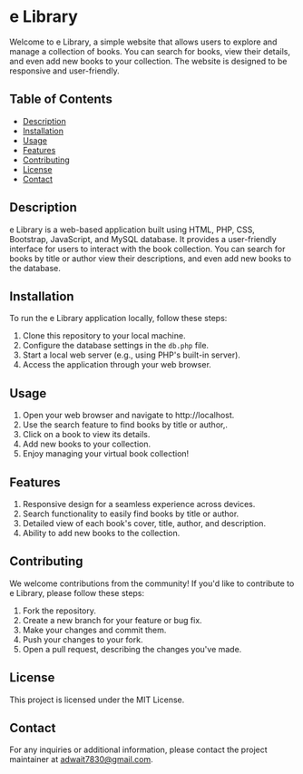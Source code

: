 # e Library

Welcome to e Library, a simple website that allows users to explore and manage a collection of books. You can search for books, view their details, and even add new books to your collection. The website is designed to be responsive and user-friendly.

## Table of Contents

- [Description](#description)
- [Installation](#installation)
- [Usage](#usage)
- [Features](#features)
- [Contributing](#contributing)
- [License](#license)
- [Contact](#contact)

## Description

e Library is a web-based application built using HTML, PHP, CSS, Bootstrap, JavaScript, and MySQL database. It provides a user-friendly interface for users to interact with the book collection. You can search for books by title or author view their descriptions, and even add new books to the database.

## Installation

To run the e Library application locally, follow these steps:

1. Clone this repository to your local machine.
2. Configure the database settings in the `db.php` file.
3. Start a local web server (e.g., using PHP's built-in server).
4. Access the application through your web browser.

## Usage
1. Open your web browser and navigate to http://localhost.
2. Use the search feature to find books by title or author,.
3. Click on a book to view its details.
4. Add new books to your collection.
5. Enjoy managing your virtual book collection!

## Features
1. Responsive design for a seamless experience across devices.
2. Search functionality to easily find books by title or author.
3. Detailed view of each book's cover, title, author, and description.
4. Ability to add new books to the collection.

## Contributing
We welcome contributions from the community! If you'd like to contribute to e Library, please follow these steps:

1. Fork the repository.
2. Create a new branch for your feature or bug fix.
3. Make your changes and commit them.
4. Push your changes to your fork.
5. Open a pull request, describing the changes you've made.

## License
This project is licensed under the MIT License.

## Contact
For any inquiries or additional information, please contact the project maintainer at [adwait7830@gmail.com](mailto:adwait7830@gmail.com).



